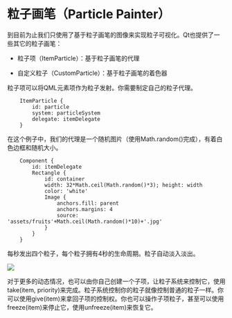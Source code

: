 # 粒子画笔（Particle Painter）

到目前为止我们只使用了基于粒子画笔的图像来实现粒子可视化。Qt也提供了一些其它的粒子画笔：

* 粒子项（ItemParticle）：基于粒子画笔的代理

* 自定义粒子（CustomParticle）：基于粒子画笔的着色器

粒子项可以将QML元素项作为粒子发射。你需要制定自己的粒子代理。

```
    ItemParticle {
        id: particle
        system: particleSystem
        delegate: itemDelegate
    }
```

在这个例子中，我们的代理是一个随机图片（使用Math.random()完成），有着白色边框和随机大小。

```
    Component {
        id: itemDelegate
        Rectangle {
            id: container
            width: 32*Math.ceil(Math.random()*3); height: width
            color: 'white'
            Image {
                anchors.fill: parent
                anchors.margins: 4
                source: 'assets/fruits'+Math.ceil(Math.random()*10)+'.jpg'
            }
        }
    }
```

每秒发出四个粒子，每个粒子拥有4秒的生命周期。粒子自动淡入淡出。

![](http://qmlbook.org/_images/itemparticle.png)

对于更多的动态情况，也可以由你自己创建一个子项，让粒子系统来控制它，使用take(item, priority)来完成。粒子系统控制你的粒子就像控制普通的粒子一样。你可以使用give(item)来拿回子项的控制权。你也可以操作子项粒子，甚至可以使用freeze(item)来停止它，使用unfreeze(item)来恢复它。
